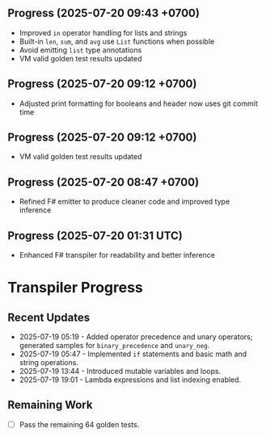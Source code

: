 ## Progress (2025-07-20 09:43 +0700)
- Improved `in` operator handling for lists and strings
- Built-in `len`, `sum`, and `avg` use `List` functions when possible
- Avoid emitting `list` type annotations
- VM valid golden test results updated
## Progress (2025-07-20 09:12 +0700)
- Adjusted print formatting for booleans and header now uses git commit time

## Progress (2025-07-20 09:12 +0700)
- VM valid golden test results updated

## Progress (2025-07-20 08:47 +0700)
- Refined F# emitter to produce cleaner code and improved type inference

## Progress (2025-07-20 01:31 UTC)
- Enhanced F# transpiler for readability and better inference

# Transpiler Progress

## Recent Updates
- 2025-07-19 05:19 - Added operator precedence and unary operators; generated samples for `binary_precedence` and `unary_neg`.
- 2025-07-19 05:47 - Implemented `if` statements and basic math and string operations.
- 2025-07-19 13:44 - Introduced mutable variables and loops.
- 2025-07-19 19:01 - Lambda expressions and list indexing enabled.

## Remaining Work
- [ ] Pass the remaining 64 golden tests.
